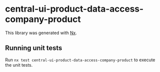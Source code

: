 # central-ui-product-data-access-company-product

This library was generated with [Nx](https://nx.dev).

## Running unit tests

Run `nx test central-ui-product-data-access-company-product` to execute the unit tests.
